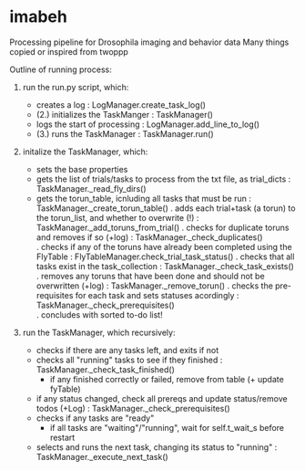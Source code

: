 # imabeh
Processing pipeline for Drosophila imaging and behavior data 
Many things copied or inspired from twoppp



Outline of running process:

1. run the run.py script, which:
    - creates a log :                       LogManager.create_task_log()
    - (2.) initializes the TaskManger :     TaskManager()
    - logs the start of processing :        LogManager.add_line_to_log()
    - (3.) runs the TaskManager :           TaskManager.run()

2. initalize the TaskManager, which:
    - sets the base properties
    - gets the list of trials/tasks to process from the txt file, as trial_dicts :       TaskManager._read_fly_dirs()
    - gets the torun_table, icnluding all tasks that must be run :                       TaskManager._create_torun_table()
      . adds each trial+task (a torun) to the torun_list, and whether to overwrite (!) : TaskManager._add_toruns_from_trial()
      . checks for duplicate toruns and removes if so (+log) :                           TaskManager._check_duplicates()   
      . checks if any of the toruns have already been completed using the FlyTable :     FlyTableManager.check_trial_task_status()
      . checks that all tasks exist in the task_collection :                             TaskManager._check_task_exists()
      . removes any toruns that have been done and should not be overwritten (+log) :    TaskManager._remove_torun()
      . checks the pre-requisites for each task and sets statuses acordingly :           TaskManager._check_prerequisites()        
      . concludes with sorted to-do list!

3. run the TaskManager, which recursively: 
    - checks if there are any tasks left, and exits if not 
    - checks all "running" tasks to see if they finished :                               TaskManager._check_task_finished()
        - if any finished correctly or failed, remove from table (+ update fyTable)
    - if any status changed, check all prereqs and update status/remove todos (+Log) :   TaskManager._check_prerequisites()
    - checks if any tasks are "ready"
        - if all tasks are "waiting"/"running", wait for self.t_wait_s before restart                        
    - selects and runs the next task, changing its status to "running" :                 TaskManager._execute_next_task()
    
